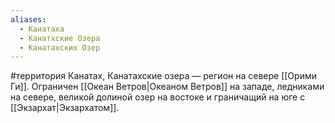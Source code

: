 ```yaml
---
aliases:
  - Канатаха
  - Канатхские Озера
  - Канатахских Озер
---
```

#территория 
Канатах, Канатахские озера — регион на севере [[Орими Ги]]. Ограничен [[Океан Ветров|Океаном Ветров]] на западе, ледниками на севере, великой долиной озер на востоке и граничащий на юге с [[Экзархат|Экзархатом]].